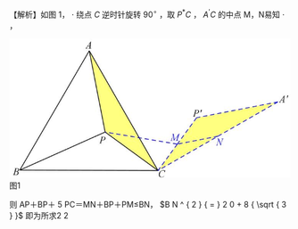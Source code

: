 【解析】如图 1， $\cdot$ 绕点 $C$ 逆时针旋转 $9 0 ^ { \circ }$ ，取 $P ^ { \ast } C$ ， $A ^ { \prime } C$ 的中点 M，N易知 $\cdot$ ，

![](<../../qs_image_DB/专题2-2_费马点与加权费马点详细总结（解析版）/e22ce0e737972aa23a618dd5556166bba033f5e1f6c51eb628cc0f4473baadeb.jpg>)  
图1

则 AP＋BP＋ 5 PC＝MN＋BP＋PM≤BN， $B N ^ { 2 } { = } 2 0 + 8 { \sqrt { 3 } }$ 即为所求2 2
